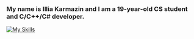 ### My name is Illia Karmazin and I am a 19-year-old CS student and C/C++/C# developer.

[![My Skills](https://skillicons.dev/icons?i=c,cpp,cs,cmake,github,linkedin,linux,powershell,mysql,html,css,visualstudio,vscode,dotnet,react,ts,js)](https://skillicons.dev)
